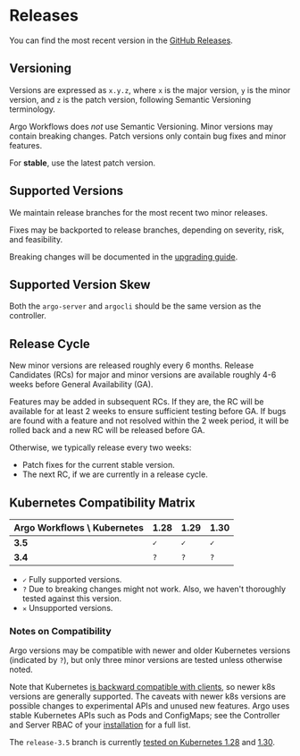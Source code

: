 # Releases

You can find the most recent version in the [GitHub Releases](https://github.com/argoproj/argo-workflows/releases).

## Versioning

Versions are expressed as `x.y.z`, where `x` is the major version, `y` is the minor version, and `z` is the patch version, following Semantic Versioning terminology.

Argo Workflows does _not_ use Semantic Versioning.
Minor versions may contain breaking changes.
Patch versions only contain bug fixes and minor features.

For **stable**, use the latest patch version.

## Supported Versions

We maintain release branches for the most recent two minor releases.

Fixes may be backported to release branches, depending on severity, risk, and feasibility.

Breaking changes will be documented in the [upgrading guide](upgrading.md).

## Supported Version Skew

Both the `argo-server` and `argocli` should be the same version as the controller.

## Release Cycle

New minor versions are released roughly every 6 months.
Release Candidates (RCs) for major and minor versions are available roughly 4-6 weeks before General Availability (GA).

Features may be added in subsequent RCs.
If they are, the RC will be available for at least 2 weeks to ensure sufficient testing before GA.
If bugs are found with a feature and not resolved within the 2 week period, it will be rolled back and a new RC will be released before GA.

Otherwise, we typically release every two weeks:

* Patch fixes for the current stable version.
* The next RC, if we are currently in a release cycle.

## Kubernetes Compatibility Matrix

| Argo Workflows \ Kubernetes | 1.28 | 1.29 | 1.30 |
|-----------------------------|------|------|------|
| **3.5**                     | `✓`  | `✓`  | `✓`  |
| **3.4**                     | `?`  | `?`  | `?`  |

* `✓` Fully supported versions.
* `?` Due to breaking changes might not work. Also, we haven't thoroughly tested against this version.
* `✕` Unsupported versions.

### Notes on Compatibility

Argo versions may be compatible with newer and older Kubernetes versions (indicated by `?`), but only three minor versions are tested unless otherwise noted.

Note that Kubernetes [is backward compatible with clients](https://github.com/kubernetes/client-go/tree/aa7909e7d7c0661792ba21b9e882f3cd6ad0ce53?tab=readme-ov-file#compatibility-client-go---kubernetes-clusters), so newer k8s versions are generally supported.
The caveats with newer k8s versions are possible changes to experimental APIs and unused new features.
Argo uses stable Kubernetes APIs such as Pods and ConfigMaps; see the Controller and Server RBAC of your [installation](installation.md) for a full list.

The `release-3.5` branch is currently [tested on Kubernetes 1.28](https://github.com/argoproj/argo-workflows/blob/release-3.5/.github/workflows/ci-build.yaml#L191) and [1.30](https://github.com/argoproj/argo-workflows/blob/release-3.5/.github/workflows/ci-build.yaml#L224).
